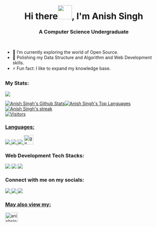 
<h1 align="center">Hi there<img src="https://raw.githubusercontent.com/MartinHeinz/MartinHeinz/master/wave.gif" width="45px">, I'm Anish Singh</h1>
<h3 align="center">A Computer Science Undergraduate</h3>

<br/>

- 🔭 I’m currently exploring the world of Open Source. 
- 🌱 Polishing my Data Structure and Algorithm and Web Development skills.
- ⚡ Fun fact: I like to expand my knowledge base.
### My Stats:
![](https://activity-graph.herokuapp.com/graph?username=anishsingh42&theme=github)


<a href="https://github.com/anishsingh42/github-readme-stats"><img alt="Anish Singh's Github Stats" src="https://github-readme-stats.vercel.app/api?username=anishsingh42&show_icons=true&count_private=true&theme=cobalt&hide_border=true&bg_color=0D1117"/></a><a href="https://github.com/anishsingh42/github-readme-stats"><img alt="Anish Singh's Top Languages" src="https://github-readme-stats.vercel.app/api/top-langs/?username=anishsingh42&langs_count=8&count_private=true&layout=compact&theme=cobalt&hide_border=true&bg_color=0D1117" /></a><a href="https://github.com/anishsingh42/github-readme-streak-stats"> <img title="🔥 Get streak stats for your profile at git.io/streak-stats" alt="Anish Singh's streak" src="https://github-readme-streak-stats.herokuapp.com/?user=anishsingh42&theme=cobalt&hide_border=true&stroke=0000&background=060A0CD0"/>
 <br/>
 ![Visitors](https://visitor-badge.laobi.icu/badge?page_id=anishsingh42.anishsingh42)

### Languages:
 <img src="https://img.shields.io/badge/C-00599C?style=for-the-badge&logo=c&logoColor=white"> <img src="https://img.shields.io/badge/C%2B%2B-00599C?style=for-the-badge&logo=c%2B%2B&logoColor=white"> <img src="https://img.shields.io/badge/Python-FFD43B?style=for-the-badge&logo=python&logoColor=darkgreen"> <img src="https://www.vectorlogo.zone/logos/git-scm/git-scm-icon.svg" alt="git" width="30" height="auto"/> </a> 
 ### Web Development Tech Stacks:
 <img src="https://img.shields.io/badge/HTML5-E34F26?style=for-the-badge&logo=html5&logoColor=white"> <img src="https://img.shields.io/badge/CSS3-1572B6?style=for-the-badge&logo=css3&logoColor=white"> <img src="https://img.shields.io/badge/JavaScript-323330?style=for-the-badge&logo=javascript&logoColor=F7DF1E">
### Connect with me on my socials:
<a href="https://www.linkedin.com/in/anish-singh-9988a419a/" target="_blank"><img src="https://img.shields.io/badge/LinkedIn-0077B5?style=for-the-badge&logo=linkedin&logoColor=white"/>
<a href="https://twitter.com/anish_singh_42" target="_blank"><img src="https://img.shields.io/badge/Twitter-1DA1F2?style=for-the-badge&logo=twitter&logoColor=white"/>
<a href="https://github.com/anishsingh42" target="_blank"><img src="https://img.shields.io/badge/GitHub-100000?style=for-the-badge&logo=github&logoColor=white"/>

### May also view my:
 <a href="https://auth.geeksforgeeks.org/user/anishsingh42/practice/" target="blank"><img align="center" src="https://raw.githubusercontent.com/rahuldkjain/github-profile-readme-generator/master/src/images/icons/Social/geeks-for-geeks.svg" alt="anishsingh42" height="30" width="40" /></a>
